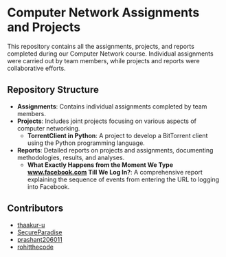 # Computer Network Assignments and Projects

This repository contains all the assignments, projects, and reports completed during our Computer Network course. Individual assignments were carried out by team members, while projects and reports were collaborative efforts.

## Repository Structure

- **Assignments**: Contains individual assignments completed by team members.
- **Projects**: Includes joint projects focusing on various aspects of computer networking.
  - **TorrentClient in Python**: A project to develop a BitTorrent client using the Python programming language.
- **Reports**: Detailed reports on projects and assignments, documenting methodologies, results, and analyses.
  - **What Exactly Happens from the Moment We Type www.facebook.com Till We Log In?**: A comprehensive report explaining the sequence of events from entering the URL to logging into Facebook.
 
## Contributors

- [thaakur-u](https://github.com/thaakur-u)
- [SecureParadise](https://github.com/SecureParadise)
- [prashant206011](https://github.com/prashant206011)
- [rohitthecode](https://github.com/rohitthecode)
